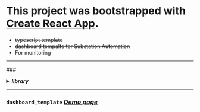 # This project was bootstrapped with [Create React App](https://github.com/facebook/create-react-app).

- ~~typescript template~~
- <del>dashboard tempalte for Substation Automation</del>
- For monitoring

---

###<details><summary>**_library_**</summary>


- react-router-dom
- react-redux
- redux-actions
- immutable
- prop-types
- classname
- reactstrap
- node-sass
- chart.js
- react-chartjs-2
- gh-pages
- etc...

</details>

---

### `dashboard_template` [_Demo page_](https://monsoonp.github.io/dashboard_template "template demo link")
